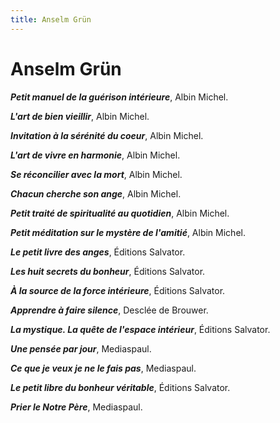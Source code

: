 ```yaml
---
title: Anselm Grün
---
```



Anselm Grün
===========

***Petit manuel de la guérison intérieure***, Albin Michel.

***L'art de bien vieillir***, Albin Michel.

***Invitation à la sérénité du coeur***, Albin Michel.

***L'art de vivre en harmonie***, Albin Michel.

***Se réconcilier avec la mort***, Albin Michel.

***Chacun cherche son ange***, Albin Michel.

***Petit traité de spiritualité au quotidien***, Albin Michel.

***Petit méditation sur le mystère de l'amitié***, Albin Michel.

***Le petit livre des anges***, Éditions Salvator.

***Les huit secrets du bonheur***, Éditions Salvator.

***À la source de la force intérieure***, Éditions Salvator.

***Apprendre à faire silence***, Desclée de Brouwer.

***La mystique. La quête de l'espace intérieur***, Éditions Salvator.

***Une pensée par jour***, Mediaspaul.

***Ce que je veux je ne le fais pas***, Mediaspaul.

***Le petit libre du bonheur véritable***, Éditions Salvator.

***Prier le Notre Père***, Mediaspaul.
